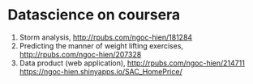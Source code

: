 # Datascience on coursera
1. Storm analysis, http://rpubs.com/ngoc-hien/181284
2. Predicting the manner of weight lifting exercises,
   http://rpubs.com/ngoc-hien/207328
3. Data product (web application), http://rpubs.com/ngoc-hien/214711
   https://ngoc-hien.shinyapps.io/SAC_HomePrice/
